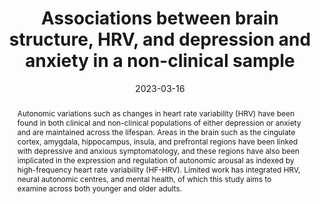 ---
abstract: "Autonomic variations such as changes in heart rate variability (HRV) have been found in both clinical and non-clinical populations of either depression or anxiety and are maintained across the lifespan. Areas in the brain such as the cingulate cortex, amygdala, hippocampus, insula, and prefrontal regions have been linked with depressive and anxious symptomatology, and these regions have also been implicated in the expression and regulation of autonomic arousal as indexed by high-frequency heart rate variability (HF-HRV). Limited work has integrated HRV, neural autonomic centres, and mental health, of which this study aims to examine across both younger and older adults."

authors:
- Wilson-Lim
- Jiayi-Zhang
- Isaac Teo
- Annabel-Chen

date: "2023-03-16"
doi: ""
featured: false
projects: ['ageing']
publication: "Lim, W., Zhang, J., Teo, I., & Chen, S. A. (2023, July 22-26). Associations between brain structure, HRV, and depression and anxiety in a non-clinical sample [Poster presentation]. Organization for Human Brain Mapping 29th Annual Meeting, Montréal, QC, Canada."
publication_short: ""
publication_types:
# Legend: 0 = Uncategorized; 1 = Conference paper; 2 = Journal article;
# 3 = Preprint / Working Paper; 4 = Report; 5 = Book; 6 = Book section;
# 7 = Thesis; 8 = Patent
- "1"
publishDate: "2023-03-16"
tags:
- Heart Rate Variability
- MRI
- Depression and Anxiety
- Ageing
title: "Associations between brain structure, HRV, and depression and anxiety in a non-clinical sample"
url_code: ""
url_dataset: ""
url_pdf: ""
url_poster: "https://www.researchgate.net/publication/372720608_Associations_between_brain_structure_heart_rate_variability_and_depression_and_anxiety_in_a_non-clinical_sample"
url_project: ""
url_slides: ""
url_source: ""
url_video: ""
---
